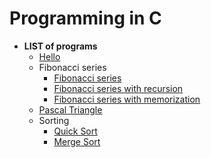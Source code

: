 # Programming in C
* **LIST of programs**
	- [Hello](1_hello/hello.c)
	- Fibonacci series
		- [Fibonacci series](2_fibonacci_series/fibonacci_series.c)
		- [Fibonacci series with recursion](2_fibonacci_series/fibonacci_series_recursion.c)
		- [Fibonacci series with memorization](2_fibonacci_series/fibonacci_series_memorize.c)
	- [Pascal Triangle](3_pascal_triangle/pascal_triangle.c)
	- Sorting
		- [Quick Sort](4_sorting/quick_sort.c)
		- [Merge Sort](4_sorting/merge_sort.c)

